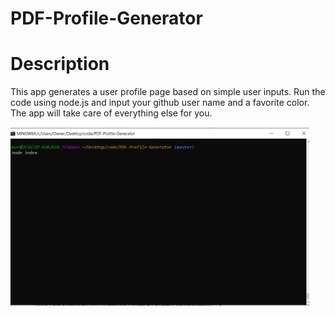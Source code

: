 # PDF-Profile-Generator

# Description
This app generates a user profile page based on simple user inputs. Run the code using node.js and input your github user name and a favorite color. The app will take care of everything else for you.

![](giphy.gif)
